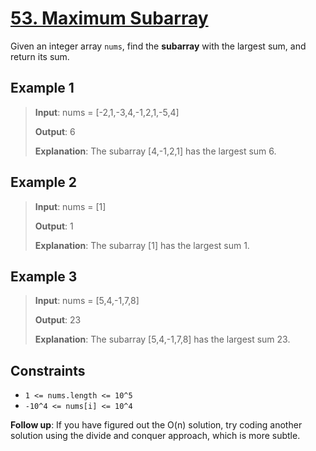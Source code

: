# [53. Maximum Subarray](https://leetcode.com/problems/maximum-subarray)

Given an integer array `nums`, find the **subarray** with the largest sum, and return its sum.

## Example 1

> **Input**: nums = [-2,1,-3,4,-1,2,1,-5,4]
>
> **Output**: 6
>
> **Explanation**: The subarray [4,-1,2,1] has the largest sum 6.

## Example 2

> **Input**: nums = [1]
>
> **Output**: 1
>
> **Explanation**: The subarray [1] has the largest sum 1.

## Example 3

> **Input**: nums = [5,4,-1,7,8]
>
> **Output**: 23
>
> **Explanation**: The subarray [5,4,-1,7,8] has the largest sum 23.

## Constraints

- `1 <= nums.length <= 10^5`
- `-10^4 <= nums[i] <= 10^4`

**Follow up**: If you have figured out the O(n) solution, try coding another solution using the divide and conquer approach, which is more subtle.